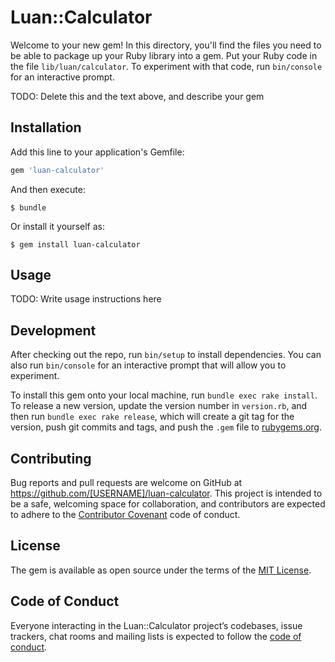 # Luan::Calculator

Welcome to your new gem! In this directory, you'll find the files you need to be able to package up your Ruby library into a gem. Put your Ruby code in the file `lib/luan/calculator`. To experiment with that code, run `bin/console` for an interactive prompt.

TODO: Delete this and the text above, and describe your gem

## Installation

Add this line to your application's Gemfile:

```ruby
gem 'luan-calculator'
```

And then execute:

    $ bundle

Or install it yourself as:

    $ gem install luan-calculator

## Usage

TODO: Write usage instructions here

## Development

After checking out the repo, run `bin/setup` to install dependencies. You can also run `bin/console` for an interactive prompt that will allow you to experiment.

To install this gem onto your local machine, run `bundle exec rake install`. To release a new version, update the version number in `version.rb`, and then run `bundle exec rake release`, which will create a git tag for the version, push git commits and tags, and push the `.gem` file to [rubygems.org](https://rubygems.org).

## Contributing

Bug reports and pull requests are welcome on GitHub at https://github.com/[USERNAME]/luan-calculator. This project is intended to be a safe, welcoming space for collaboration, and contributors are expected to adhere to the [Contributor Covenant](http://contributor-covenant.org) code of conduct.

## License

The gem is available as open source under the terms of the [MIT License](https://opensource.org/licenses/MIT).

## Code of Conduct

Everyone interacting in the Luan::Calculator project’s codebases, issue trackers, chat rooms and mailing lists is expected to follow the [code of conduct](https://github.com/[USERNAME]/luan-calculator/blob/master/CODE_OF_CONDUCT.md).
